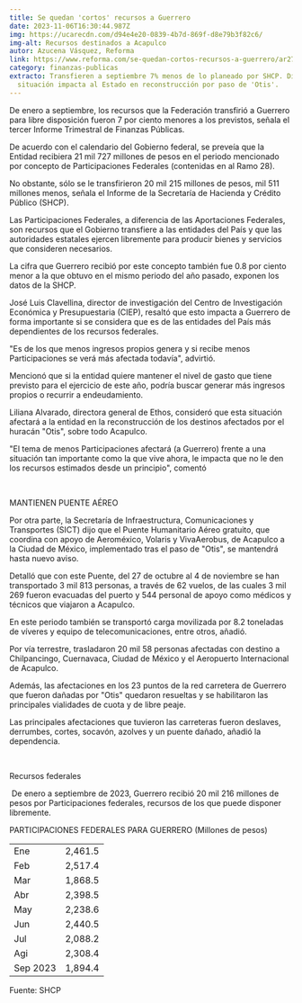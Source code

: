 ```yaml
---
title: Se quedan 'cortos' recursos a Guerrero
date: 2023-11-06T16:30:44.987Z
img: https://ucarecdn.com/d94e4e20-0839-4b7d-869f-d8e79b3f82c6/
img-alt: Recursos destinados a Acapulco
autor: Azucena Vásquez, Reforma
link: https://www.reforma.com/se-quedan-cortos-recursos-a-guerrero/ar2705666
category: finanzas-publicas
extracto: Transfieren a septiembre 7% menos de lo planeado por SHCP. Dicen que
  situación impacta al Estado en reconstrucción por paso de 'Otis'.
---
```

De enero a septiembre, los recursos que la Federación transfirió a Guerrero para libre disposición fueron 7 por ciento menores a los previstos, señala el tercer Informe Trimestral de Finanzas Públicas.

De acuerdo con el calendario del Gobierno federal, se preveía que la Entidad recibiera 21 mil 727 millones de pesos en el periodo mencionado por concepto de Participaciones Federales (contenidas en al Ramo 28).

No obstante, sólo se le transfirieron 20 mil 215 millones de pesos, mil 511 millones menos, señala el Informe de la Secretaría de Hacienda y Crédito Público (SHCP).

Las Participaciones Federales, a diferencia de las Aportaciones Federales, son recursos que el Gobierno transfiere a las entidades del País y que las autoridades estatales ejercen libremente para producir bienes y servicios que consideren necesarios.

La cifra que Guerrero recibió por este concepto también fue 0.8 por ciento menor a la que obtuvo en el mismo periodo del año pasado, exponen los datos de la SHCP.

José Luis Clavellina, director de investigación del Centro de Investigación Económica y Presupuestaria (CIEP), resaltó que esto impacta a Guerrero de forma importante si se considera que es de las entidades del País más dependientes de los recursos federales.

"Es de los que menos ingresos propios genera y si recibe menos Participaciones se verá más afectada todavía", advirtió.

Mencionó que si la entidad quiere mantener el nivel de gasto que tiene previsto para el ejercicio de este año, podría buscar generar más ingresos propios o recurrir a endeudamiento.

Liliana Alvarado, directora general de Ethos, consideró que esta situación afectará a la entidad en la reconstrucción de los destinos afectados por el huracán "Otis", sobre todo Acapulco.

"El tema de menos Participaciones afectará (a Guerrero) frente a una situación tan importante como la que vive ahora, le impacta que no le den los recursos estimados desde un principio", comentó

 

MANTIENEN PUENTE AÉREO

Por otra parte, la Secretaría de Infraestructura, Comunicaciones y Transportes (SICT) dijo que el Puente Humanitario Aéreo gratuito, que coordina con apoyo de Aeroméxico, Volaris y VivaAerobus, de Acapulco a la Ciudad de México, implementado tras el paso de "Otis", se mantendrá hasta nuevo aviso.

Detalló que con este Puente, del 27 de octubre al 4 de noviembre se han transportado 3 mil 813 personas, a través de 62 vuelos, de las cuales 3 mil 269 fueron evacuadas del puerto y 544 personal de apoyo como médicos y técnicos que viajaron a Acapulco.

En este periodo también se transportó carga movilizada por 8.2 toneladas de víveres y equipo de telecomunicaciones, entre otros, añadió.

Por vía terrestre, trasladaron 20 mil 58 personas afectadas con destino a Chilpancingo, Cuernavaca, Ciudad de México y el Aeropuerto Internacional de Acapulco.

Además, las afectaciones en los 23 puntos de la red carretera de Guerrero que fueron dañadas por "Otis" quedaron resueltas y se habilitaron las principales vialidades de cuota y de libre peaje.

Las principales afectaciones que tuvieron las carreteras fueron deslaves, derrumbes, cortes, socavón, azolves y un puente dañado, añadió la dependencia.

 

Recursos federales

 De enero a septiembre de 2023, Guerrero recibió 20 mil 216 millones de pesos por Participaciones federales, recursos de los que puede disponer libremente.

PARTICIPACIONES FEDERALES PARA GUERRERO (Millones de pesos)

|          |         |
| -------- | ------- |
| Ene      | 2,461.5 |
| Feb      | 2,517.4 |
| Mar      | 1,868.5 |
| Abr      | 2,398.5 |
| May      | 2,238.6 |
| Jun      | 2,440.5 |
| Jul      | 2,088.2 |
| Agi      | 2,308.4 |
| Sep 2023 | 1,894.4 |

Fuente: SHCP